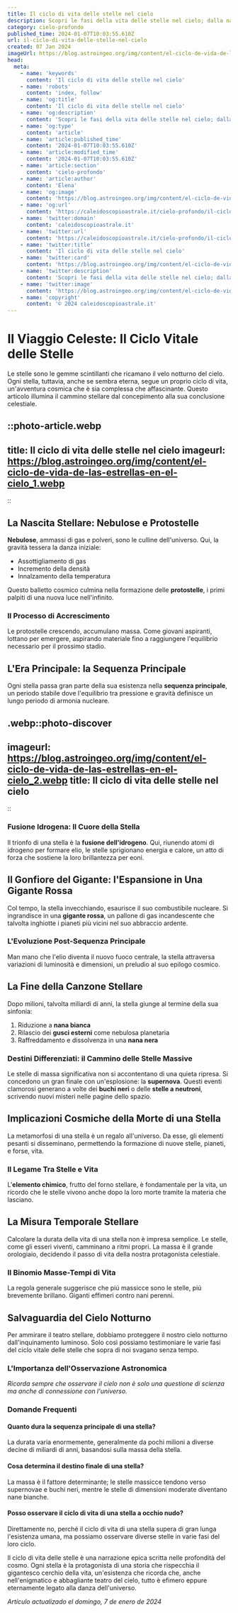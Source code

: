 ```yaml
---
title: Il ciclo di vita delle stelle nel cielo
description: Scopri le fasi della vita delle stelle nel cielo; dalla nascita al tramonto cosmico. Esplora il ciclo stellare in modo semplice e affascinante!
category: cielo-profondo
published_time: 2024-01-07T10:03:55.610Z
url: il-ciclo-di-vita-delle-stelle-nel-cielo
created: 07 Jan 2024
imageUrl: https://blog.astroingeo.org/img/content/el-ciclo-de-vida-de-las-estrellas-en-el-cielo_1.webp
head:
  meta:
    - name: 'keywords'
      content: 'Il ciclo di vita delle stelle nel cielo'
    - name: 'robots'
      content: 'index, follow'
    - name: 'og:title'
      content: 'Il ciclo di vita delle stelle nel cielo'
    - name: 'og:description'
      content: 'Scopri le fasi della vita delle stelle nel cielo; dalla nascita al tramonto cosmico. Esplora il ciclo stellare in modo semplice e affascinante!'
    - name: 'og:type'
      content: 'article'
    - name: 'article:published_time'
      content: '2024-01-07T10:03:55.610Z'
    - name: 'article:modified_time'
      content: '2024-01-07T10:03:55.610Z'
    - name: 'article:section'
      content: 'cielo-profondo'
    - name: 'article:author'
      content: 'Elena'
    - name: 'og:image'
      content: 'https://blog.astroingeo.org/img/content/el-ciclo-de-vida-de-las-estrellas-en-el-cielo_1.webp'
    - name: 'og:url'
      content: 'https://caleidoscopioastrale.it/cielo-profondo/il-ciclo-di-vita-delle-stelle-nel-cielo'
    - name: 'twitter:domain'
      content: 'caleidoscopioastrale.it'
    - name: 'twitter:url'
      content: 'https://caleidoscopioastrale.it/cielo-profondo/il-ciclo-di-vita-delle-stelle-nel-cielo'
    - name: 'twitter:title'
      content: 'Il ciclo di vita delle stelle nel cielo'
    - name: 'twitter:card'
      content: 'https://blog.astroingeo.org/img/content/el-ciclo-de-vida-de-las-estrellas-en-el-cielo_1.webp'
    - name: 'twitter:description'
      content: 'Scopri le fasi della vita delle stelle nel cielo; dalla nascita al tramonto cosmico. Esplora il ciclo stellare in modo semplice e affascinante!'
    - name: 'twitter:image'
      content: 'https://blog.astroingeo.org/img/content/el-ciclo-de-vida-de-las-estrellas-en-el-cielo_1.webp'
    - name: 'copyright'
      content: '© 2024 caleidoscopioastrale.it'
---
```

# Il Viaggio Celeste: Il Ciclo Vitale delle Stelle

Le stelle sono le gemme scintillanti che ricamano il velo notturno del cielo. Ogni stella, tuttavia, anche se sembra eterna, segue un proprio ciclo di vita, un'avventura cosmica che è sia complessa che affascinante. Questo articolo illumina il cammino stellare dal concepimento alla sua conclusione celestiale.

::photo-article.webp
---
title: Il ciclo di vita delle stelle nel cielo
imageurl: https://blog.astroingeo.org/img/content/el-ciclo-de-vida-de-las-estrellas-en-el-cielo_1.webp
---
::

## La Nascita Stellare: Nebulose e Protostelle

**Nebulose**, ammassi di gas e polveri, sono le culline dell'universo. Qui, la gravità tessera la danza iniziale:

- Assottigliamento di gas
- Incremento della densità
- Innalzamento della temperatura

Questo balletto cosmico culmina nella formazione delle **protostelle**, i primi palpiti di una nuova luce nell'infinito.

### Il Processo di Accrescimento

Le protostelle crescendo, accumulano massa. Come giovani aspiranti, lottano per emergere, aspirando materiale fino a raggiungere l'equilibrio necessario per il prossimo stadio.

## L'Era Principale: la Sequenza Principale

Ogni stella passa gran parte della sua esistenza nella **sequenza principale**, un periodo stabile dove l'equilibrio tra pressione e gravità definisce un lungo periodo di armonia nucleare.

.webp::photo-discover
---
imageurl: https://blog.astroingeo.org/img/content/el-ciclo-de-vida-de-las-estrellas-en-el-cielo_2.webp
title: Il ciclo di vita delle stelle nel cielo
---
::

### Fusione Idrogena: Il Cuore della Stella

Il trionfo di una stella è la **fusione dell'idrogeno**. Qui, riunendo atomi di idrogeno per formare elio, le stelle sprigionano energia e calore, un atto di forza che sostiene la loro brillantezza per eoni.

## Il Gonfiore del Gigante: l'Espansione in Una Gigante Rossa

Col tempo, la stella invecchiando, esaurisce il suo combustibile nucleare. Si ingrandisce in una **gigante rossa**, un pallone di gas incandescente che talvolta inghiotte i pianeti più vicini nel suo abbraccio ardente.

### L'Evoluzione Post-Sequenza Principale

Man mano che l'elio diventa il nuovo fuoco centrale, la stella attraversa variazioni di luminosità e dimensioni, un preludio al suo epilogo cosmico.

## La Fine della Canzone Stellare

Dopo milioni, talvolta miliardi di anni, la stella giunge al termine della sua sinfonia:

1. Riduzione a **nana bianca**
2. Rilascio dei **gusci esterni** come nebulosa planetaria
3. Raffreddamento e dissolvenza in una **nana nera**

### Destini Differenziati: il Cammino delle Stelle Massive

Le stelle di massa significativa non si accontentano di una quieta ripresa. Si concedono un gran finale con un'esplosione: la **supernova**. Questi eventi clamorosi generano a volte dei **buchi neri** o delle **stelle a neutroni**, scrivendo nuovi misteri nelle pagine dello spazio.

## Implicazioni Cosmiche della Morte di una Stella

La metamorfosi di una stella è un regalo all'universo. Da esse, gli elementi pesanti si disseminano, permettendo la formazione di nuove stelle, pianeti, e forse, vita.

### Il Legame Tra Stelle e Vita

L'**elemento chimico**, frutto del forno stellare, è fondamentale per la vita, un ricordo che le stelle vivono anche dopo la loro morte tramite la materia che lasciano.

## La Misura Temporale Stellare

Calcolare la durata della vita di una stella non è impresa semplice. Le stelle, come gli esseri viventi, camminano a ritmi propri. La massa è il grande orologiaio, decidendo il passo di vita della nostra protagonista celestiale.

### Il Binomio Masse-Tempi di Vita

La regola generale suggerisce che piú massicce sono le stelle, piú brevemente brillano. Giganti effimeri contro nani perenni.

## Salvaguardia del Cielo Notturno

Per ammirare il teatro stellare, dobbiamo proteggere il nostro cielo notturno dall'inquinamento luminoso. Solo così possiamo testimoniare le varie fasi del ciclo vitale delle stelle che sopra di noi svagano senza tempo.

### L'Importanza dell'Osservazione Astronomica

*Ricorda sempre che osservare il cielo non è solo una questione di scienza ma anche di connessione con l'universo.*

### Domande Frequenti

#### Quanto dura la sequenza principale di una stella?
La durata varia enormemente, generalmente da pochi milioni a diverse decine di miliardi di anni, basandosi sulla massa della stella.

#### Cosa determina il destino finale di una stella?
La massa è il fattore determinante; le stelle massicce tendono verso supernovae e buchi neri, mentre le stelle di dimensioni moderate diventano nane bianche.

#### Posso osservare il ciclo di vita di una stella a occhio nudo?
Direttamente no, perché il ciclo di vita di una stella supera di gran lunga l'esistenza umana, ma possiamo osservare diverse stelle in varie fasi del loro ciclo.

Il ciclo di vita delle stelle è una narrazione epica scritta nelle profondità del cosmo. Ogni stella è la protagonista di una storia che rispecchia il gigantesco cerchio della vita, un'esistenza che ricorda che, anche nell'enigmatico e abbagliante teatro del cielo, tutto è efimero eppure eternamente legato alla danza dell'universo.

_Artículo actualizado el domingo, 7 de enero de 2024_